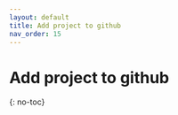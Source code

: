 ```yaml
---
layout: default
title: Add project to github
nav_order: 15
---
```


# Add project to github
{: no-toc}
